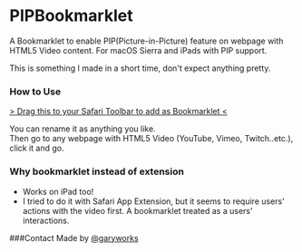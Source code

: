 # PIPBookmarklet
A Bookmarklet to enable PIP(Picture-in-Picture) feature on webpage with HTML5 Video content. For macOS Sierra and iPads with PIP support.

This is something I made in a short time, don't expect anything pretty.



### How to Use
[> Drag this to your Safari Toolbar to add as Bookmarklet <](javascript:(function()%7Bvar%20video%20%3D%20document.getElementsByTagName('video')%5B0%5D%3Bvideo.play()%3Bvideo.webkitSetPresentationMode(video.webkitPresentationMode%20%3D%3D%3D%20%22picture-in-picture%22%20%3F%20%22inline%22%20%3A%20%22picture-in-picture%22)%7D)())

You can rename it as anything you like.  
Then go to any webpage with HTML5 Video (YouTube, Vimeo, Twitch..etc.), click it and go.


### Why bookmarklet instead of extension ###

- Works on iPad too!
- I tried to do it with Safari App Extension, but it seems to require users' actions with the video first. A bookmarklet treated as a users' interactions.

###Contact
Made by [@garyworks](https://twitter.com/garyworks)



